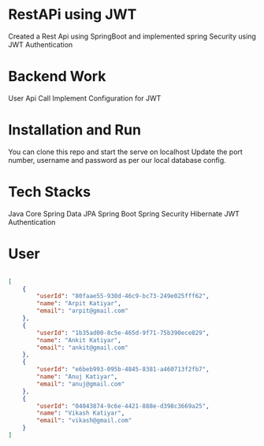 # RestAPi using JWT
Created a Rest Api using SpringBoot and implemented spring Security using JWT Authentication

# Backend Work
User Api Call
Implement Configuration for JWT

# Installation and Run
You can clone this repo and start the serve on localhost
Update the port number, username and password as per our local database config.

# Tech Stacks
Java Core
Spring Data JPA
Spring Boot
Spring Security
Hibernate
JWT Authentication 

# User 
```json

[
    {
        "userId": "80faae55-930d-46c9-bc73-249e025fff62",
        "name": "Arpit Katiyar",
        "email": "arpit@gmail.com"
    },
    {
        "userId": "1b35ad00-8c5e-465d-9f71-75b390ece829",
        "name": "Ankit Katiyar",
        "email": "ankit@gmail.com"
    },
    {
        "userId": "e6beb993-095b-4845-8381-a460713f2fb7",
        "name": "Anuj Katiyar",
        "email": "anuj@gmail.com"
    },
    {
        "userId": "04043874-9c6e-4421-888e-d398c3669a25",
        "name": "Vikash Katiyar",
        "email": "vikash@gmail.com"
    }
]

```

